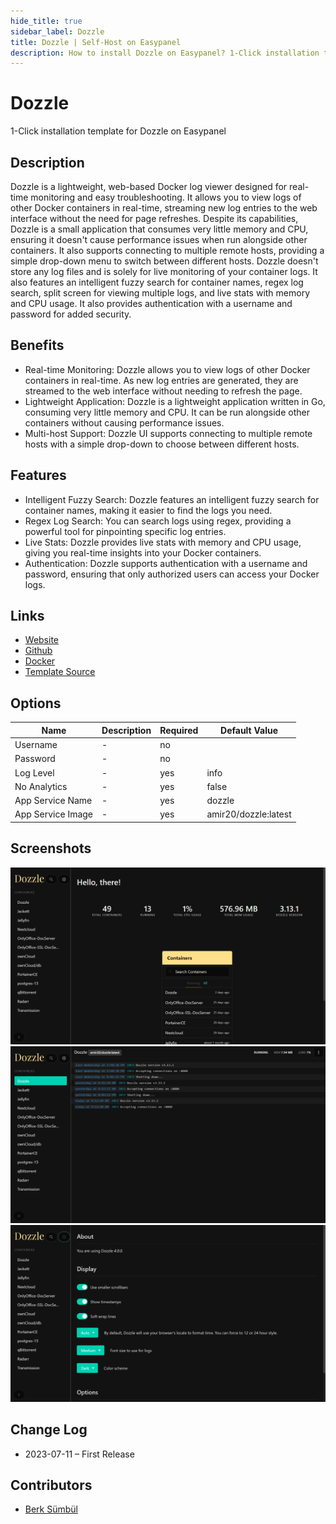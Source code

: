 ```yaml
---
hide_title: true
sidebar_label: Dozzle
title: Dozzle | Self-Host on Easypanel
description: How to install Dozzle on Easypanel? 1-Click installation template for Dozzle on Easypanel
---
```


<!-- generated -->

# Dozzle

1-Click installation template for Dozzle on Easypanel

## Description

Dozzle is a lightweight, web-based Docker log viewer designed for real-time monitoring and easy troubleshooting. It allows you to view logs of other Docker containers in real-time, streaming new log entries to the web interface without the need for page refreshes. Despite its capabilities, Dozzle is a small application that consumes very little memory and CPU, ensuring it doesn&#39;t cause performance issues when run alongside other containers. It also supports connecting to multiple remote hosts, providing a simple drop-down menu to switch between different hosts. Dozzle doesn&#39;t store any log files and is solely for live monitoring of your container logs. It also features an intelligent fuzzy search for container names, regex log search, split screen for viewing multiple logs, and live stats with memory and CPU usage. It also provides authentication with a username and password for added security.

## Benefits

- Real-time Monitoring: Dozzle allows you to view logs of other Docker containers in real-time. As new log entries are generated, they are streamed to the web interface without needing to refresh the page.
- Lightweight Application: Dozzle is a lightweight application written in Go, consuming very little memory and CPU. It can be run alongside other containers without causing performance issues.
- Multi-host Support: Dozzle UI supports connecting to multiple remote hosts with a simple drop-down to choose between different hosts.

## Features

- Intelligent Fuzzy Search: Dozzle features an intelligent fuzzy search for container names, making it easier to find the logs you need.
- Regex Log Search: You can search logs using regex, providing a powerful tool for pinpointing specific log entries.
- Live Stats: Dozzle provides live stats with memory and CPU usage, giving you real-time insights into your Docker containers.
- Authentication: Dozzle supports authentication with a username and password, ensuring that only authorized users can access your Docker logs.

## Links

- [Website](https://dozzle.dev)
- [Github](https://github.com/amir20/dozzle)
- [Docker](https://hub.docker.com/r/amir20/dozzle)
- [Template Source](https://github.com/easypanel-io/templates/tree/main/templates/dozzle)

## Options

Name | Description | Required | Default Value
-|-|-|-
Username | - | no | 
Password | - | no | 
Log Level | - | yes | info
No Analytics | - | yes | false
App Service Name | - | yes | dozzle
App Service Image | - | yes | amir20/dozzle:latest

## Screenshots

![Dozzle Screenshot](./assets/screenshot1.png)
![Dozzle Screenshot](./assets/screenshot2.png)
![Dozzle Screenshot](./assets/screenshot3.png)

## Change Log

- 2023-07-11 – First Release

## Contributors

- [Berk Sümbül](https://berksmbl.com)
